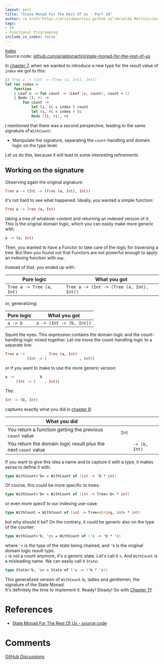 ```yaml
---
layout: post
title: "State Monad For The Rest Of Us - Part 10"
author: <a href="https://arialdomartini.github.io">Arialdo Martini</a>
tags:
- F#
- Functional Programming
include_in_index: false
---
```

[Index](state-monad-for-the-rest-of-us)  
Source code:
[github.com/arialdomartini/state-monad-for-the-rest-of-us][source-code]

In [chapter 7](state-monad-for-the-rest-of-us-7), when we wanted to
introduce a new type for the result value of `index` we got to this:

```fsharp
// Tree a -> (Int -> (Tree (a, Int), Int))
let rec index =
    function
    | Leaf v -> fun count -> (Leaf (v, count), count + 1)
    | Node (l, r) ->
        fun count ->
            let li, lc = index l count
            let ri, rc = index r lc
            Node (li, ri), rc
```

I mentioned that there was a second perspective, leading to the same
signature of `WithCount`:

* Manipulate the signature, separating the `count`-handling and domain
  logic on the type level.

Let us do this, because it will lead to some interesting refinements

## Working on the signature
Observing again the original signature:

```haskell
Tree a -> (Int -> (Tree (a, Int), Int))
```

it's not hard to see what happened. Ideally, you wanted a simple function:

```haskell
Tree a -> Tree (a, Int)
```

taking a tree of whatever content and returning an indexed version of
it. This is the original domain logic, which you can easily make more
generic with:

```haskell
a -> (a, Int)
```


Then, you wanted to have a Functor to take care of the logic for
traversing a tree. But then you found out that Functors are not
powerful enough to apply an indexing function with `map`.  

Instead of that, you ended up with:

| Pure logic                | What you got                              |
|---------------------------|-------------------------------------------|
| `Tree a -> Tree (a, Int)` | `Tree a -> (Int -> (Tree (a, Int), Int))` |


or, generalizing:


| Pure logic | What you got             |
|------------|--------------------------|
| `a -> b`   | `a -> (Int -> (b, Int))` |


Squint the eyes. This expression contains the domain logic and the
count-handling logic mixed together. Let me move the count-handling
logic to a separate line:

```haskell
Tree a ->           Tree (a, Int)
          (Int -> (               , Int))
```

or if you want to make to use the more generic version:


```haskell
a ->            b
     (Int -> (    , Int))
```

The:

```haskell
Int -> (b, Int)
```

captures exactly what you did in [chapter
6](state-monad-for-the-rest-of-us-6):

| What you did                                                     |       |               |
|------------------------------------------------------------------|-------|---------------|
| You return a function getting the previous `count` value         | `Int` |               |
| You return the domain logic result *plus* the next `count` value |       | `-> (b, Int)` |


If you want to give this idea a name and to capture it with a type, it
makes sense to define it with:

```fsharp
type WithCount<'b> = WithCount of (int -> 'b * int)
```

Of course, this could be more specific to trees:

```fsharp
type WithCount<'b> = WithCount of (int -> Tree<'b> * int)
```

or even more specif to our indexing use-case:

```fsharp
type WithCount = WithCount of (int -> Tree<string, int> * int)
```

but why should it be? On the contrary, it could be generic also on the
type of the counter:

```fsharp
type WithCount<'b, 'c> = WithCount of ('c -> 'b * 'c)
```

where `'c` is the type of the state being chained, and `'b` is the
original domain logic result type.  
`c` is not a count anymore, it's a generic state. Let's call it `s`.
And `WithCount` is a misleading name. We can easily call it `State`:

```fsharp
type State<'b, 's> = State of ('s -> ('b * 's))
```

This generalized version of `WithCount` is, ladies and gentlemen, the
signature of the State Monad.  
It's definitely the time to implement it. Ready! Steady! Go with
[Chapter 11](state-monad-for-the-rest-of-us-11)!


# References
* [State Monad For The Rest Of Us - source code][source-code]
  
# Comments
[GitHub Discussions][discussions]

[source-code]: https://github.com/arialdomartini/state-monad-for-the-rest-of-us
[discussions]: https://github.com/arialdomartini/arialdomartini.github.io/discussions/30

